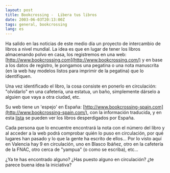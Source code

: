 ```yaml
---
layout: post
title: Bookcrossing -  Libera tus libros
date: 2003-06-03T20:13:00Z
tags: general, bookcrossing
lang: es
---
```


Ha salido en las noticias de este medio día un proyecto de intercambio de libros a nivel mundial. La idea es que en lugar de tener los libros almacenando polvo en casa, los registremos en una web: [http://www.bookcrossing.com](http://www.bookcrossing.com/) y en base a los datos de registro, le pongamos una pegatina o una nota manuscrita (en la web hay modelos listos para imprimir de la pegatina) que lo identifiquen.

Una vez identificado el libro, la cosa consiste en ponerlo en circulación: "olvidarlo" en una cafetería, una estatua, un baño, simplemente dárselo a alguien que vaya a otra ciudad, etc.

Su web tiene un 'espejo' en España: [http://www.bookcrossing-spain.com](http://www.bookcrossing-spain.com/), con la información traducida, y en esta
[lista](http://www.bookcrossing.com/hunt/29) se pueden ver los libros desperdigados por España.

Cada persona que lo encuentre encontrará la nota con el número del libro y al acceder a la web podrá comprobar quién lo puso en circulación, por qué lugares han pasado y lo que la gente ha escrito de ellos... Por lo visto aquí en Valencia hay 9 en circulación, uno en Blasco Ibáñez, otro en la cafetería de la FNAC, otro cerca de "yampua" (o como se escriba), etc...

¿Ya te has encontrado alguno? ¿Has puesto alguno en circulación? ¿te parece buena idea la iniciativa?
